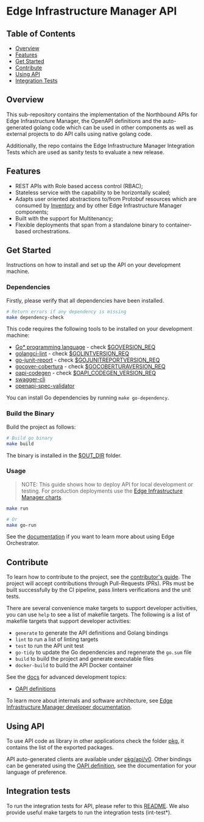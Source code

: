 # Edge Infrastructure Manager API

## Table of Contents

- [Overview](#overview)
- [Features](#features)
- [Get Started](#get-started)
- [Contribute](#contribute)
- [Using API](#using-api)
- [Integration Tests](#integration-tests)

## Overview

This sub-repository contains the implementation of the Northbound APIs for Edge Infrastructure Manager, the OpenAPI
definitions and the auto-generated golang code which can be used in other components as well as external projects to
do API calls using native golang code.

Additionally, the repo contains the Edge Infrastructure Manager Integration Tests which are used as sanity tests to
evaluate a new release.

## Features

- REST APIs with Role based access control (RBAC);
- Stateless service with the capability to be horizontally scaled;
- Adapts user oriented abstractions to/from Protobuf resources which are consumed by
[Inventory](../inventory/README.md) and by other Edge Infrastructure Manager components;
- Built with the support for Multitenancy;
- Flexible deployments that span from a standalone binary to container-based orchestrations.

## Get Started

Instructions on how to install and set up the API on your development machine.

### Dependencies

Firstly, please verify that all dependencies have been installed.

```bash
# Return errors if any dependency is missing
make dependency-check
```

This code requires the following tools to be installed on your development machine:

- [Go\* programming language](https://go.dev) - check [$GOVERSION_REQ](../version.mk)
- [golangci-lint](https://github.com/golangci/golangci-lint) - check [$GOLINTVERSION_REQ](../version.mk)
- [go-junit-report](https://github.com/jstemmer/go-junit-report) - check [$GOJUNITREPORTVERSION_REQ](../version.mk)
- [gocover-cobertura](github.com/boumenot/gocover-cobertura) - check [$GOCOBERTURAVERSION_REQ](../version.mk)
- [oapi-codegen](https://github.com/oapi-codegen/oapi-codegen) - check [$OAPI_CODEGEN_VERSION_REQ](../version.mk)
- [swagger-cli](https://apitools.dev/swagger-cli/)
- [openapi-spec-validator](https://github.com/p1c2u/openapi-spec-validator)

You can install Go dependencies by running `make go-dependency`.

### Build the Binary

Build the project as follows:

```bash
# Build go binary
make build
```

The binary is installed in the [$OUT_DIR](../common.mk) folder.

### Usage

> NOTE: This guide shows how to deploy API for local development or testing. For production deployments use the
[Edge Infrastructure Manager charts][inframanager-charts].

```bash
make run

# Or
make go-run
```

See the [documentation][user-guide-url] if you want to learn more about using Edge Orchestrator.

## Contribute

To learn how to contribute to the project, see the [contributor's guide][contributors-guide-url]. The project will
accept contributions through Pull-Requests (PRs). PRs must be built successfully by the CI pipeline, pass linters
verifications and the unit tests.

There are several convenience make targets to support developer activities, you can use `help` to see a list of makefile
targets. The following is a list of makefile targets that support developer activities:

- `generate` to generate the API definitions and Golang bindings
- `lint` to run a list of linting targets
- `test` to run the API unit test
- `go-tidy` to update the Go dependencies and regenerate the `go.sum` file
- `build` to build the project and generate executable files
- `docker-build` to build the API Docker container

See the [docs](docs) for advanced development topics:

- [OAPI definitions](docs/oapi.md)

To learn more about internals and software architecture, see
[Edge Infrastructure Manager developer documentation][inframanager-dev-guide-url].

## Using API

To use API code as library in other applications check the folder [pkg](pkg), it contains the list of the
exported packages.

API auto-generated clients are available under [pkg/api/v0](pkg/api/v0/). Other bindings can be generated using
the [OAPI definition](api/openapi/edge-infrastructure-manager-openapi-all.yaml), see the documentation for your
language of preference.

## Integration tests

To run the integration tests for API, please refer to this [README](test/README.md). We also provide useful make
targets to run the integration tests (int-test*).

[user-guide-url]: https://literate-adventure-7vjeyem.pages.github.io/edge_orchestrator/user_guide_main/content/user_guide/get_started_guide/gsg_content.html
[inframanager-dev-guide-url]: (https://literate-adventure-7vjeyem.pages.github.io/edge_orchestrator/user_guide_main/content/user_guide/get_started_guide/gsg_content.html)
[contributors-guide-url]: https://literate-adventure-7vjeyem.pages.github.io/edge_orchestrator/user_guide_main/content/user_guide/index.html
[inframanager-charts]: https://github.com/open-edge-platform/infra-charts
